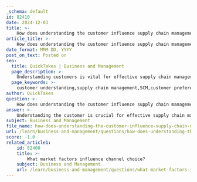```yaml
---
_schema: default
id: 82410
date: 2024-12-03
title: >-
    How does understanding the customer influence supply chain management?
article_title: >-
    How does understanding the customer influence supply chain management?
date_format: MMM DD, YYYY
post_on_text: Posted on
seo:
  title: QuickTakes | Business and Management
  page_description: >-
    Understanding customers is vital for effective supply chain management, influencing aspects such as alignment with preferences, agility, operational strategies, and data-driven insights, ultimately enhancing customer satisfaction and loyalty.
  page_keywords: >-
    customer understanding,supply chain management,SCM,customer preferences,agility,operational strategy,data-driven insights,value creation,customer feedback
author: QuickTakes
question: >-
    How does understanding the customer influence supply chain management?
answer: >-
    Understanding the customer is crucial for effective supply chain management (SCM) as it directly influences various aspects of the supply chain, from procurement to distribution. Here are several ways in which customer understanding impacts SCM:\n\n1. **Alignment with Customer Preferences**: By focusing on customer preferences, pain points, and behaviors, businesses can optimize their supply chains to deliver value that exceeds expectations. This involves realigning procurement, production, and distribution processes to create seamless and personalized experiences for customers.\n\n2. **Agility and Responsiveness**: A customer-centric supply chain is characterized by its ability to respond quickly to changing customer demands. As customer expectations evolve, supply chains must be agile and adaptable, ensuring that they can meet these demands effectively. This is particularly important in global supply chains, where visibility and trust at every stage of the process enhance customer satisfaction.\n\n3. **Operational Strategy Influence**: Customers significantly influence companies' operational strategies and supply chain processes. Signals from the market must be translated into actionable strategies regarding production and supply. Understanding customer expectations allows companies to make informed decisions that align with market demands.\n\n4. **Data-Driven Insights**: The rise of connected consumer data enables businesses to harness insights that drive a customer-centric supply chain. By analyzing consumer behavior and preferences, companies can proactively address needs and adjust their supply chain strategies accordingly.\n\n5. **Value Creation**: A customer-focused supply chain strategy positively impacts the entire supply chain network, creating value for both customers and organizations. This includes enhancing responsiveness and resiliency, which are critical in maintaining customer satisfaction and loyalty.\n\n6. **Integration of Customer Feedback**: Incorporating customer feedback into supply chain decisions helps in refining processes and improving service levels. This integration ensures that the supply chain is not only efficient but also aligned with what customers truly want.\n\nIn summary, understanding the customer is integral to supply chain management as it shapes operational strategies, enhances responsiveness, and ultimately leads to improved customer satisfaction and loyalty. By prioritizing customer insights, businesses can create more effective and efficient supply chains that are better equipped to meet the demands of today's market.
subject: Business and Management
file_name: how-does-understanding-the-customer-influence-supply-chain-management.md
url: /learn/business-and-management/questions/how-does-understanding-the-customer-influence-supply-chain-management
score: -1.0
related_article1:
    id: 82400
    title: >-
        What market factors influence channel choice?
    subject: Business and Management
    url: /learn/business-and-management/questions/what-market-factors-influence-channel-choice
---
```


&nbsp;
